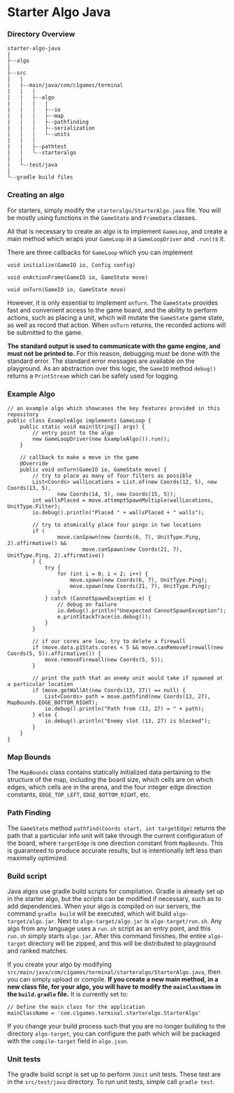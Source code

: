 # Starter Algo Java

### Directory Overview

    starter-algo-java
    |
    ├--algo
    |
    ├--src
    |   |
    |   ├--main/java/com/c1games/terminal
    |   |   |
    |   |   ├--algo
    |   |   |   |
    |   |   |   ├--io
    |   |   |   ├--map
    |   |   |   ├--pathfinding
    |   |   |   ├--serialization
    |   |   |   └--units
    |   |   |
    |   |   ├--pathtest
    |   |   └--starteralgo
    |   |
    |   └--test/java
    |
    └--gradle build files
    
### Creating an algo

For starters, simply modify the `starteralgo/StarterAlgo.java` file. You will be mostly using functions in the `GameState`
and `FrameData` classes.

All that is necessary to create an algo is to implement `GameLoop`, and create a main method 
which wraps your `GameLoop` in a `GameLoopDriver` and `.run()`s it.

There are three callbacks for `GameLoop` which you can implement

    void initialize(GameIO io, Config config)
    
    void onActionFrame(GameIO io, GameState move)
    
    void onTurn(GameIO io, GameState move)
    
However, it is only essential to implement `onTurn`. The `GameState` provides fast and 
convenient access to the game board, and the ability to perform actions, such as placing a 
unit, which will mutate the `GameState` game state, as well as record that action. When 
`onTurn` returns, the recorded actions will be submitted to the game.

**The standard output is used to communicate with the game engine, and must not be printed to.**
For this reason, debugging must be done with the standard error. The standard error messages are 
available on the playground. As an abstraction over this logic, the `GameIO` method `debug()` 
returns a `PrintStream` which can be safely used for logging.

### Example Algo

    // an example algo which showcases the key features provided in this repository
    public class ExampleAlgo implements GameLoop {
        public static void main(String[] args) {
            // entry point to the algo
            new GameLoopDriver(new ExampleAlgo()).run();
        }
    
        // callback to make a move in the game
        @Override
        public void onTurn(GameIO io, GameState move) {
            // try to place as many of four filters as possible
            List<Coords> wallLocations = List.of(new Coords(12, 5), new Coords(13, 5),
                    new Coords(14, 5), new Coords(15, 5));
            int wallsPlaced = move.attemptSpawnMultiple(wallLocations, UnitType.Filter);
            io.debug().println("Placed " + wallsPlaced + " walls");
    
            // try to atomically place four pings in two locations
            if (
                    move.canSpawn(new Coords(6, 7), UnitType.Ping, 2).affirmative() &&
                            move.canSpawn(new Coords(21, 7), UnitType.Ping, 2).affirmative()
            ) {
                try {
                    for (int i = 0; i < 2; i++) {
                        move.spawn(new Coords(6, 7), UnitType.Ping);
                        move.spawn(new Coords(21, 7), UnitType.Ping);
                    }
                } catch (CannotSpawnException e) {
                    // debug on failure
                    io.debug().println("Unexpected CannotSpawnException");
                    e.printStackTrace(io.debug());
                }
            }
    
            // if our cores are low, try to delete a firewall
            if (move.data.p1Stats.cores < 5 && move.canRemoveFirewall(new Coords(5, 5)).affirmative()) {
                move.removeFirewall(new Coords(5, 5));
            }
    
            // print the path that an enemy unit would take if spawned at a particular location
            if (move.getWallAt(new Coords(13, 27)) == null) {
                List<Coords> path = move.pathfind(new Coords(13, 27), MapBounds.EDGE_BOTTOM_RIGHT);
                io.debug().println("Path from (13, 27) = " + path);
            } else {
                io.debug().println("Enemy slot (13, 27) is blocked");
            }
        }
    }


### Map Bounds

The `MapBounds` class contains statically initialized data pertaining to the structure of the 
map, including the board size, which cells are on which edges, which cells are in the arena, and 
the four integer edge direction constants, `EDGE_TOP_LEFT`, `EDGE_BOTTOM_RIGHT`, etc.

### Path Finding

The `GameState` method `pathfind(Coords start, int targetEdge)` returns the path that a particular 
info unit will take through the current configuration of the board, where `targetEdge` is one 
direction constant from `MapBounds`. This is guaranteed to produce accurate results, but is intentionally 
left less than maximally optimized.

### Build script

Java algos use gradle build scripts for compilation. Gradle is already set up in the starter algo, but 
the scripts can be modified if necessary, such as to add dependencies. When your algo is compiled on 
our servers, the command `gradle build` will be executed, which will build `algo-target/algo.jar`. Next to 
`algo-target/algo.jar` is `algo-target/run.sh`. Any algo from any language uses a `run.sh` script as an entry point, 
and this `run.sh` simply starts `algo.jar`. After this command finishes, the entire `algo-target` directory will 
be zipped, and this will be distributed to playground and ranked matches.

If you create your algo by modifying `src/main/java/com/c1games/terminal/starteralgo/StarterAlgo.java`, 
then you can simply upload or compile. **If you create a new main method, in a new class file, for 
your algo, you will have to modify the `mainClassName` in the `build.gradle` file.** It is currently set to:

    // Define the main class for the application
    mainClassName = 'com.c1games.terminal.starteralgo.StarterAlgo'
    
If you change your build process such that you are no longer building to the directory `algo-target`, you can
configure the path which will be packaged with the `compile-target` field in `algo.json`.

### Unit tests

The gradle build script is set up to perform `JUnit` unit tests. These test are in the `src/test/java` 
directory. To run unit tests, simple call `gradle test`.